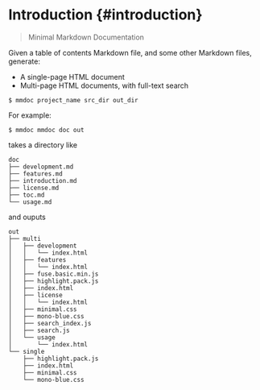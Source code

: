 # Introduction {#introduction}

> Minimal Markdown Documentation

Given a table of contents Markdown file, and some other Markdown files, generate:

* A single-page HTML document
* Multi-page HTML documents, with full-text search

```ShellSession
$ mmdoc project_name src_dir out_dir
```

For example:

```ShellSession
$ mmdoc mmdoc doc out
```

takes a directory like

```text
doc
├── development.md
├── features.md
├── introduction.md
├── license.md
├── toc.md
└── usage.md
```

and ouputs

```text
out
├── multi
│   ├── development
│   │   └── index.html
│   ├── features
│   │   └── index.html
│   ├── fuse.basic.min.js
│   ├── highlight.pack.js
│   ├── index.html
│   ├── license
│   │   └── index.html
│   ├── minimal.css
│   ├── mono-blue.css
│   ├── search_index.js
│   ├── search.js
│   └── usage
│       └── index.html
└── single
    ├── highlight.pack.js
    ├── index.html
    ├── minimal.css
    └── mono-blue.css
```
